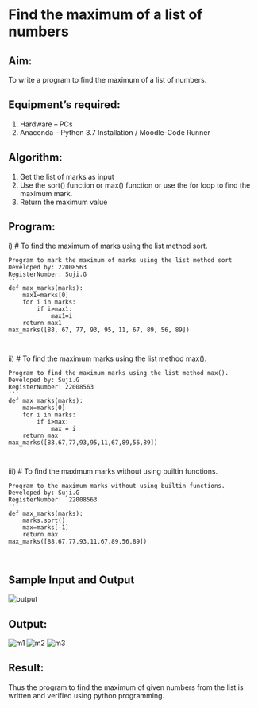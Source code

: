 # Find the maximum of a list of numbers
## Aim:
To write a program to find the maximum of a list of numbers.
## Equipment’s required:
1.	Hardware – PCs
2.	Anaconda – Python 3.7 Installation / Moodle-Code Runner
## Algorithm:
1.	Get the list of marks as input
2.	Use the sort() function or max() function or use the for loop to find the maximum mark.
3.	Return the maximum value
## Program:

i)	# To find the maximum of marks using the list method sort.
```
Program to mark the maximum of marks using the list method sort
Developed by: 22008563
RegisterNumber: Suji.G
'''
def max_marks(marks):
    max1=marks[0]
    for i in marks:
        if i>max1:
            max1=i
    return max1
max_marks([88, 67, 77, 93, 95, 11, 67, 89, 56, 89])
   


```

ii)	# To find the maximum marks using the list method max().
```
Program to find the maximum marks using the list method max().
Developed by: Suji.G
RegisterNumber: 22008563
'''
def max_marks(marks):
    max=marks[0]
    for i in marks:
        if i>max:
            max = i
    return max
max_marks([88,67,77,93,95,11,67,89,56,89])



```

iii) # To find the maximum marks without using builtin functions.
```
Program to the maximum marks without using builtin functions.
Developed by: Suji.G
RegisterNumber:  22008563
'''
def max_marks(marks):
    marks.sort()
    max=marks[-1]
    return max
max_marks([88,67,77,93,11,67,89,56,89])



```
## Sample Input and Output
![output](./img/max_marks1.jpg) 

## Output:

![m1](https://user-images.githubusercontent.com/119559822/214827587-6feae125-94af-46a5-8ed2-cbc80eb8225d.png)
![m2](https://user-images.githubusercontent.com/119559822/214827616-0dfdeda6-9767-4b32-9d69-83814d231251.png)
![m3](https://user-images.githubusercontent.com/119559822/214827651-d3097c6d-9c6b-41d8-9167-6540ec427f0b.png)


## Result:
Thus the program to find the maximum of given numbers from the list is written and verified using python programming.
